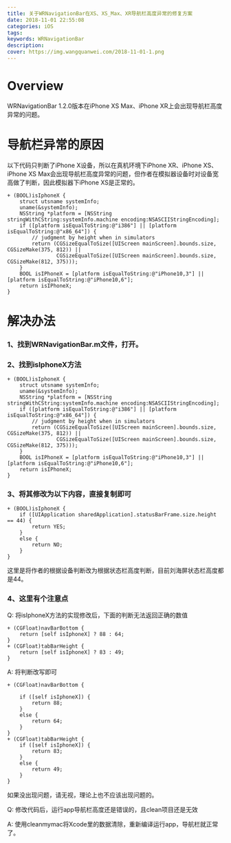 ```yaml
---
title: 关于WRNavigationBar在XS、XS_Max、XR导航栏高度异常的修复方案
date: 2018-11-01 22:55:08
categories: iOS
tags:
keywords: WRNavigationBar
description:
cover: https://img.wangquanwei.com/2018-11-01-1.png
---
```


# Overview
WRNavigationBar 1.2.0版本在iPhone XS Max、iPhone XR上会出现导航栏高度异常的问题。

# 导航栏异常的原因
以下代码只判断了iPhone X设备，所以在真机环境下iPhone XR、iPhone XS、iPhone XS Max会出现导航栏高度异常的问题，但作者在模拟器设备时对设备宽高做了判断，因此模拟器下iPhone XS是正常的。

<!-- more -->

```
+ (BOOL)isIphoneX {
    struct utsname systemInfo;
    uname(&systemInfo);
    NSString *platform = [NSString stringWithCString:systemInfo.machine encoding:NSASCIIStringEncoding];
    if ([platform isEqualToString:@"i386"] || [platform isEqualToString:@"x86_64"]) {
        // judgment by height when in simulators
        return (CGSizeEqualToSize([UIScreen mainScreen].bounds.size, CGSizeMake(375, 812)) ||
                CGSizeEqualToSize([UIScreen mainScreen].bounds.size, CGSizeMake(812, 375)));
    }
    BOOL isIPhoneX = [platform isEqualToString:@"iPhone10,3"] || [platform isEqualToString:@"iPhone10,6"];
    return isIPhoneX;
}
```

# 解决办法
### 1、找到WRNavigationBar.m文件，打开。  
### 2、找到isIphoneX方法

```
+ (BOOL)isIphoneX {
    struct utsname systemInfo;
    uname(&systemInfo);
    NSString *platform = [NSString stringWithCString:systemInfo.machine encoding:NSASCIIStringEncoding];
    if ([platform isEqualToString:@"i386"] || [platform isEqualToString:@"x86_64"]) {
        // judgment by height when in simulators
        return (CGSizeEqualToSize([UIScreen mainScreen].bounds.size, CGSizeMake(375, 812)) ||
                CGSizeEqualToSize([UIScreen mainScreen].bounds.size, CGSizeMake(812, 375)));
    }
    BOOL isIPhoneX = [platform isEqualToString:@"iPhone10,3"] || [platform isEqualToString:@"iPhone10,6"];
    return isIPhoneX;
}
```
### 3、将其修改为以下内容，直接复制即可

```
+ (BOOL)isIphoneX {
    if ([UIApplication sharedApplication].statusBarFrame.size.height == 44) {
        return YES;
    }
    else {
        return NO;
    }
}
```
这里是将作者的根据设备判断改为根据状态栏高度判断，目前刘海屏状态栏高度都是44。  

### 4、这里有个注意点
Q: 将isIphoneX方法的实现修改后，下面的判断无法返回正确的数值

```
+ (CGFloat)navBarBottom {
    return [self isIphoneX] ? 88 : 64;
}
+ (CGFloat)tabBarHeight {
    return [self isIphoneX] ? 83 : 49;
}
```
A: 将判断改写即可

```
+ (CGFloat)navBarBottom {
    
    if ([self isIphoneX]) {
        return 88;
    }
    else {
        return 64;
    }
}
+ (CGFloat)tabBarHeight {
    if ([self isIphoneX]) {
        return 83;
    }
    else {
        return 49;
    }
}
```
如果没出现问题，请无视，理论上也不应该出现问题的。  

Q: 修改代码后，运行app导航栏高度还是错误的，且clean项目还是无效  

A: 使用cleanmymac将Xcode里的数据清除，重新编译运行app，导航栏就正常了。

